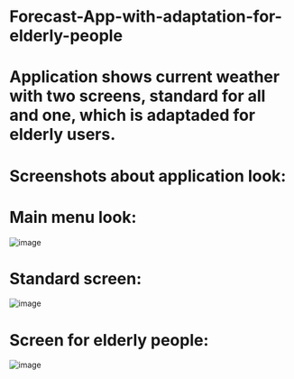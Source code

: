 # Forecast-App-with-adaptation-for-elderly-people
# Application shows current weather with two screens, standard for all and one, which is adaptaded for elderly users.
# Screenshots about application look:
# Main menu look:
![image](https://user-images.githubusercontent.com/61738820/114413879-a896c500-9bae-11eb-8960-a6391472fbc9.png)
# Standard screen:
![image](https://user-images.githubusercontent.com/61738820/114414457-1cd16880-9baf-11eb-9825-66af78d562f6.png)
# Screen for elderly people:
![image](https://user-images.githubusercontent.com/61738820/114414571-383c7380-9baf-11eb-920a-88df8b543bc8.png)
